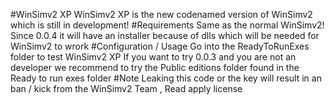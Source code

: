 #WinSimv2 XP
WinSimv2 XP is the new codenamed version of WinSimv2 which is still in development!
#Requirements
Same as the normal WinSimv2! Since 0.0.4 it will have an installer because of dlls which will be needed for WinSimv2 to wrork
#Configuration / Usage
Go into the ReadyToRunExes folder to test WinSimv2 XP
If you want to try 0.0.3 and you are not an developer we recommend to try the Public editions folder found in the Ready to run exes folder
#Note
Leaking this code or the key will result in an ban / kick from the WinSimv2 Team , Read apply license
